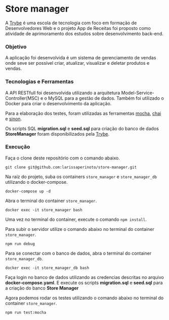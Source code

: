 # Store manager

A [Trybe](https://www.betrybe.com/) é uma escola de tecnologia com foco em formação de Desenvolvedores Web e o projeto App de Receitas foi proposto como atividade de aprimoramento dos estudos sobre desenvolvimento back-end. 

### Objetivo

A aplicação foi desenvolvida é um sistema de gerenciamento de vendas onde seve ser possível criar, atualizar, visualizar e deletar produtos e vendas.

### Tecnologias e Ferramentas

A API RESTfull foi desenvolvida utilizando a arquitetura Model-Service-Controller(MSC) e o MySQL para a gestão de dados. Também foi utilizado o Docker para criar o desenvolvimento da aplicação.

Para a elaboração dos testes, foram utilizadas as ferramentas [mocha](https://mochajs.org/), [chai](https://www.chaijs.com/) e [sinon](https://sinonjs.org/).

Os scripts SQL **migration.sql** e **seed.sql** para criação do banco de dados **StoreManager** foram disponibilizados pela [Trybe](https://www.betrybe.com/).

### Execução

Faça o clone deste repositório com o comando abaixo.

    git clone git@github.com:larissaperinoto/store-manager.git

Na raíz do projeto, suba os containers `store_manager` e `store_manager_db` utilizando o docker-compose.

    docker-compose up -d
    
Abra o terminal do container `store_manager`.

    docker exec -it store_manager bash

Uma vez no terminal do container, execute o comando `npm install`.

Para subir o servidor utilize o comando abaixo no terminal do container `store_manager`.
    
    npm run debug
    
 Para se conectar com o banco de dados, abra o terminal do container `store_manager_db`.
  
    docker exec -it store_manager_db bash
    
 Faça login no banco de dados utilizando as credencias descritas no arquivo **docker-compose.yaml**. E execute os scripts **migration.sql** e **seed.sql** para a criação do banco **Store Manager** 

Agora podemos rodar os testes utilizando o comando abaixo no terminal do container `store_manager`.
  
    npm run test:mocha
 
